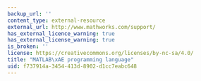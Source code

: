 ```yaml
---
backup_url: ''
content_type: external-resource
external_url: http://www.mathworks.com/support/
has_external_licence_warning: true
has_external_license_warning: true
is_broken: ''
license: https://creativecommons.org/licenses/by-nc-sa/4.0/
title: "MATLAB\xAE programming language"
uid: f737914a-3454-413d-8902-d1cc7eabc648
---
```

